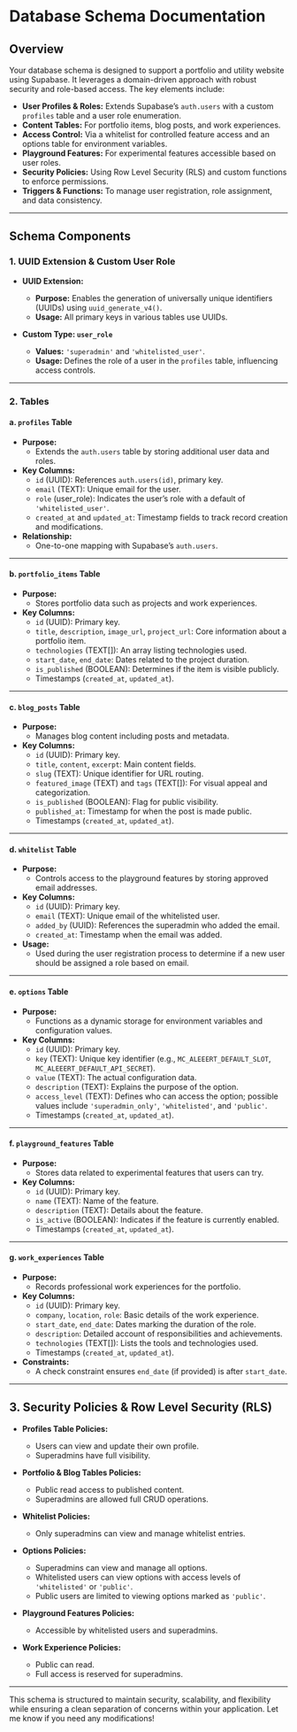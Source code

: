 # Database Schema Documentation

## Overview

Your database schema is designed to support a portfolio and utility website using Supabase. It leverages a domain-driven approach with robust security and role-based access. The key elements include:

- **User Profiles & Roles:** Extends Supabase’s `auth.users` with a custom `profiles` table and a user role enumeration.
- **Content Tables:** For portfolio items, blog posts, and work experiences.
- **Access Control:** Via a whitelist for controlled feature access and an options table for environment variables.
- **Playground Features:** For experimental features accessible based on user roles.
- **Security Policies:** Using Row Level Security (RLS) and custom functions to enforce permissions.
- **Triggers & Functions:** To manage user registration, role assignment, and data consistency.

---

## Schema Components

### 1. UUID Extension & Custom User Role

- **UUID Extension:**  
  - **Purpose:** Enables the generation of universally unique identifiers (UUIDs) using `uuid_generate_v4()`.
  - **Usage:** All primary keys in various tables use UUIDs.

- **Custom Type: `user_role`**  
  - **Values:** `'superadmin'` and `'whitelisted_user'`.
  - **Usage:** Defines the role of a user in the `profiles` table, influencing access controls.

---

### 2. Tables

#### **a. `profiles` Table**

- **Purpose:**  
  - Extends the `auth.users` table by storing additional user data and roles.
- **Key Columns:**  
  - `id` (UUID): References `auth.users(id)`, primary key.  
  - `email` (TEXT): Unique email for the user.  
  - `role` (user_role): Indicates the user’s role with a default of `'whitelisted_user'`.  
  - `created_at` and `updated_at`: Timestamp fields to track record creation and modifications.
- **Relationship:**  
  - One-to-one mapping with Supabase’s `auth.users`.

---

#### **b. `portfolio_items` Table**

- **Purpose:**  
  - Stores portfolio data such as projects and work experiences.
- **Key Columns:**  
  - `id` (UUID): Primary key.  
  - `title`, `description`, `image_url`, `project_url`: Core information about a portfolio item.  
  - `technologies` (TEXT[]): An array listing technologies used.  
  - `start_date`, `end_date`: Dates related to the project duration.  
  - `is_published` (BOOLEAN): Determines if the item is visible publicly.  
  - Timestamps (`created_at`, `updated_at`).

---

#### **c. `blog_posts` Table**

- **Purpose:**  
  - Manages blog content including posts and metadata.
- **Key Columns:**  
  - `id` (UUID): Primary key.  
  - `title`, `content`, `excerpt`: Main content fields.  
  - `slug` (TEXT): Unique identifier for URL routing.  
  - `featured_image` (TEXT) and `tags` (TEXT[]): For visual appeal and categorization.  
  - `is_published` (BOOLEAN): Flag for public visibility.  
  - `published_at`: Timestamp for when the post is made public.  
  - Timestamps (`created_at`, `updated_at`).

---

#### **d. `whitelist` Table**

- **Purpose:**  
  - Controls access to the playground features by storing approved email addresses.
- **Key Columns:**  
  - `id` (UUID): Primary key.  
  - `email` (TEXT): Unique email of the whitelisted user.  
  - `added_by` (UUID): References the superadmin who added the email.  
  - `created_at`: Timestamp when the email was added.
- **Usage:**  
  - Used during the user registration process to determine if a new user should be assigned a role based on email.

---

#### **e. `options` Table**

- **Purpose:**  
  - Functions as a dynamic storage for environment variables and configuration values.
- **Key Columns:**  
  - `id` (UUID): Primary key.  
  - `key` (TEXT): Unique key identifier (e.g., `MC_ALEEERT_DEFAULT_SLOT`, `MC_ALEEERT_DEFAULT_API_SECRET`).  
  - `value` (TEXT): The actual configuration data.  
  - `description` (TEXT): Explains the purpose of the option.  
  - `access_level` (TEXT): Defines who can access the option; possible values include `'superadmin_only'`, `'whitelisted'`, and `'public'`.  
  - Timestamps (`created_at`, `updated_at`).

---

#### **f. `playground_features` Table**

- **Purpose:**  
  - Stores data related to experimental features that users can try.
- **Key Columns:**  
  - `id` (UUID): Primary key.  
  - `name` (TEXT): Name of the feature.  
  - `description` (TEXT): Details about the feature.  
  - `is_active` (BOOLEAN): Indicates if the feature is currently enabled.  
  - Timestamps (`created_at`, `updated_at`).

---

#### **g. `work_experiences` Table**

- **Purpose:**  
  - Records professional work experiences for the portfolio.
- **Key Columns:**  
  - `id` (UUID): Primary key.  
  - `company`, `location`, `role`: Basic details of the work experience.  
  - `start_date`, `end_date`: Dates marking the duration of the role.  
  - `description`: Detailed account of responsibilities and achievements.  
  - `technologies` (TEXT[]): Lists the tools and technologies used.  
  - Timestamps (`created_at`, `updated_at`).
- **Constraints:**  
  - A check constraint ensures `end_date` (if provided) is after `start_date`.

---

## 3. Security Policies & Row Level Security (RLS)

- **Profiles Table Policies:**  
  - Users can view and update their own profile.
  - Superadmins have full visibility.

- **Portfolio & Blog Tables Policies:**  
  - Public read access to published content.
  - Superadmins are allowed full CRUD operations.

- **Whitelist Policies:**  
  - Only superadmins can view and manage whitelist entries.

- **Options Policies:**  
  - Superadmins can view and manage all options.
  - Whitelisted users can view options with access levels of `'whitelisted'` or `'public'`.
  - Public users are limited to viewing options marked as `'public'`.

- **Playground Features Policies:**  
  - Accessible by whitelisted users and superadmins.

- **Work Experience Policies:**  
  - Public can read.
  - Full access is reserved for superadmins.

---

This schema is structured to maintain security, scalability, and flexibility while ensuring a clean separation of concerns within your application. Let me know if you need any modifications!
